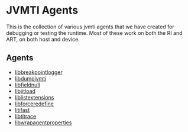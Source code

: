 # JVMTI Agents

This is the collection of various jvmti agents that we have created for debugging or testing the
runtime. Most of these work on both the RI and ART, on both host and device.

## Agents

* [libbreakpointlogger](./breakpoint-logger)
* [libdumpjvmti](./dump-jvmti-state)
* [libfieldnull](./field-null-percent)
* [libjitload](./jit-load)
* [liblistextensions](./list-extensions)
* [libforceredefine](./simple-force-redefine)
* [litifast](./ti-fast)
* [libtitrace](./titrace)
* [libwrapagentproperties](./wrapagentproperties)